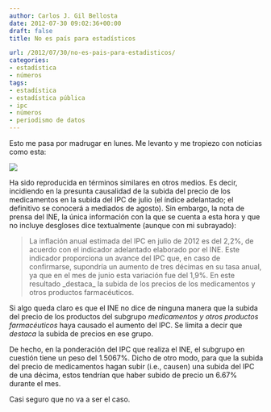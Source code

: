 ```yaml
---
author: Carlos J. Gil Bellosta
date: 2012-07-30 09:02:36+00:00
draft: false
title: No es país para estadísticos

url: /2012/07/30/no-es-pais-para-estadisticos/
categories:
- estadística
- números
tags:
- estadística
- estadística pública
- ipc
- números
- periodismo de datos
---
```


Esto me pasa por madrugar en lunes. Me levanto y me tropiezo con noticias como esta:

[![](/wp-uploads/2012/07/noticia_ine_ipc.png)
](/wp-uploads/2012/07/noticia_ine_ipc.png)

Ha sido reproducida en términos similares en otros medios. Es decir, incidiendo en la presunta causalidad de la subida del precio de los medicamentos en la subida del IPC de julio (el índice adelantado; el definitivo se conocerá a mediados de agosto). Sin embargo, la nota de prensa del INE, la única información con la que se cuenta a esta hora y que no incluye desgloses dice textualmente (aunque con mi subrayado):



<blockquote>La inflación anual estimada del IPC en julio de 2012 es del 2,2%, de acuerdo con el indicador adelantado elaborado por el INE.
Este indicador proporciona un avance del IPC que, en caso de confirmarse, supondría un aumento de tres décimas en su tasa anual, ya que en el mes de junio esta variación fue del 1,9%.
En este resultado _destaca_ la subida de los precios de los medicamentos y otros productos farmacéuticos.</blockquote>



Si algo queda claro es que el INE no dice de ninguna manera que la subida del precio de los productos del subgrupo _medicamentos y otros productos farmacéuticos_ haya causado el aumento del IPC. Se limita a decir que _destaca_ la subida de precios en ese grupo.

De hecho, en la ponderación del IPC que realiza el INE, el subgrupo en cuestión tiene un peso del 1.5067%. Dicho de otro modo, para que la subida del precio de medicamentos hagan subir (i.e., causen) una subida del IPC de una décima, estos tendrían que haber subido de precio un 6.67% durante el mes.

Casi seguro que no va a ser el caso.
